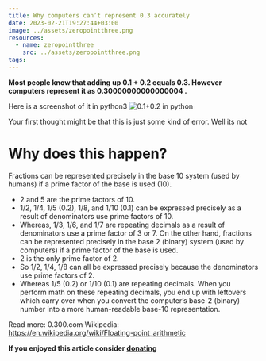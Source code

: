 ```yaml
---
title: Why computers can’t represent 0.3 accurately
date: 2023-02-21T19:27:44+03:00
image: ../assets/zeropointthree.png
resources:
  - name: zeropointthree
    src: ../assets/zeropointthree.png
tags:
---
```

**Most people know that adding up 0.1 + 0.2 equals 0.3. However computers represent it as 0.30000000000000004 .**

Here is a screenshot of it in python3
![0.1+0.2 in python](../assets/zeropointthree.png)

Your first thought might be that this is just some kind of error. Well its not

# Why does this happen?

Fractions can be represented precisely in the base 10 system (used by humans) if a prime factor of the base is used (10).
- 2 and 5 are the prime factors of 10.
- 1/2, 1/4, 1/5 (0.2), 1/8, and 1/10 (0.1) can be expressed precisely as a result of denominators use prime factors of 10.
- Whereas, 1/3, 1/6, and 1/7 are repeating decimals as a result of denominators use a prime factor of 3 or 7.
On the other hand, fractions can be represented precisely in the base 2 (binary) system (used by computers) if a prime factor of the base is used.
- 2 is the only prime factor of 2.
- So 1/2, 1/4, 1/8 can all be expressed precisely because the denominators use prime factors of 2.
- Whereas 1/5 (0.2) or 1/10 (0.1) are repeating decimals.
When you perform math on these repeating decimals, you end up with leftovers which carry over when you convert the computer’s base-2 (binary) number into a more human-readable base-10 representation.

Read more:
0.300.com
Wikipedia:\
https://en.wikipedia.org/wiki/Floating-point_arithmetic

**If you enjoyed this article consider [donating](../donate)**

